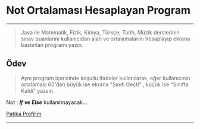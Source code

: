 # Not Ortalaması Hesaplayan Program

<hr>

> Java ile Matematik, Fizik, Kimya, Türkçe, Tarih, Müzik derslerinin sınav puanlarını kullanıcıdan alan ve ortalamalarını hesaplayıp ekrana bastırılan programı yazın.

## Ödev
> Aynı program içerisinde koşullu ifadeler kullanılarak, eğer kullanıcının ortalaması 60'dan büyük ise ekrana "Sınıfı Geçti" , küçük ise "Sınıfta Kaldı" yazsın.

Not : ***If ve Else*** kullanılmayacak...

<p><a href="https://app.patika.dev/emrevaljean">Patika Profilim</a></p>

<hr>
